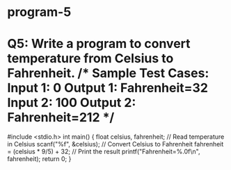 # program-5
# Q5: Write a program to convert temperature from Celsius to Fahrenheit.  /* Sample Test Cases: Input 1: 0 Output 1: Fahrenheit=32  Input 2: 100 Output 2:  Fahrenheit=212  */
#include <stdio.h>
 int main() {
     float celsius, fahrenheit;
     // Read temperature in Celsius
     scanf("%f", &celsius);
     // Convert Celsius to Fahrenheit
     fahrenheit = (celsius * 9/5) + 32;
     // Print the result
     printf("Fahrenheit=%.0f\n", fahrenheit);
     return 0;
 }
